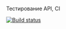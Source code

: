 Тестирование API, CI

[![Build status](https://ci.appveyor.com/api/projects/status/2ltfs722to8gm7ex?svg=true)](https://ci.appveyor.com/project/ller4ik/auto-j-1-2)
